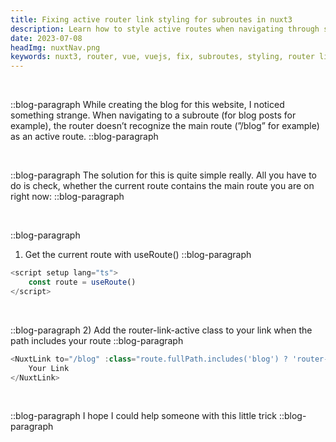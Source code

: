 ```yaml
---
title: Fixing active router link styling for subroutes in nuxt3
description: Learn how to style active routes when navigating through subroutes
date: 2023-07-08
headImg: nuxtNav.png
keywords: nuxt3, router, vue, vuejs, fix, subroutes, styling, router link active, router link
---
```


<br />

::blog-paragraph
While creating the blog for this website, I noticed something strange. When navigating to a subroute (for blog posts for example), the router doesn’t recognize the main route (”/blog” for example) as an active route.
::blog-paragraph

<br />

::blog-paragraph
The solution for this is quite simple really. All you have to do is check, whether the current route contains the main route you are on right now:
::blog-paragraph

<br />

::blog-paragraph
1) Get the current route with useRoute()
::blog-paragraph

```ts
<script setup lang="ts">
    const route = useRoute()
</script>
```

<br />

::blog-paragraph
2) Add the router-link-active class to your link when the path includes your route
::blog-paragraph

```ts
<NuxtLink to="/blog" :class="route.fullPath.includes('blog') ? 'router-link-active' : '' ">
    Your Link
</NuxtLink>
```

<br />

::blog-paragraph
I hope I could help someone with this little trick
::blog-paragraph

<br />
